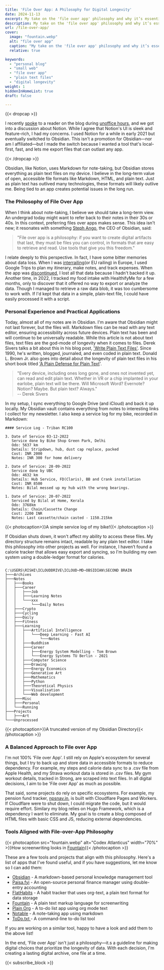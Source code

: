 ```yaml
---
title: 'File Over App: A Philosophy for Digital Longevity'
date: 2024-11-13
excerpt: My take on the 'file over app' philosophy and why it’s essential for keeping my data resilient and built to last.
description: My take on the 'file over app' philosophy and why it’s essential for keeping my data resilient and built to last.
url: /file-over-app/
cover:
  image: "fountain.webp"
  alt: "file over app"
  caption: "My take on the 'file over app' philosophy and why it’s essential for keeping my data resilient and built to last."
  relative: true

keywords:
  - "personal blog"
  - "small web"
  - "file over app"
  - "plain text files"
  - "digital longevity"
weight: 1
hiddenInHomeList: true
draft: false

---
```


{{< dropcap >}}


I recently [spoke](/meet/1) to a reader on the blog during [unoffice hours](/unoffice-hours), and we got into a discussion about Notion. While I agree that Notion's UI is sleek and feature-rich, I had my concerns. I used Notion for a while in early 2021 but eventually switched to Obsidian. This isn't a promotion for Obsidian—nor am I affiliated—but I made the switch because I wanted a tool that's local-first, fast, and lets me export files that can outlast any app.

{{< /dropcap >}}


Obsidian, like Notion, uses Markdown for note-taking, but Obsidian stores everything as plain text files on my device. I believe in the long-term value of open, accessible file formats like Markdown, HTML, and plain text. Just as plain text has outlived many technologies, these formats will likely outlive me. Being tied to an app creates potential issues in the long run.

### The Philosophy of File Over App

When I think about note-taking, I believe we should take a long-term view. An undergrad today might want to refer back to their notes in their 30s or 40s. In this context, preferring files over apps makes sense. This idea isn't new; it resonates with something [Steph Ango](https://stephango.com/file-over-app), the CEO of Obsidian, said:

>"File over app is a philosophy: if you want to create digital artifacts that last, they must be files you can control, in formats that are easy to retrieve and read. Use tools that give you this freedom."

I relate deeply to this perspective. In fact, I have some bitter memories about data loss. When I was [interrailing](https://en.wikipedia.org/wiki/Interrail)(or EU railing) in Europe, I used Google Trips to plan my itinerary, make notes, and track expenses. When the app was [discontinued](https://en.wikipedia.org/wiki/Google_Travel), I lost all that data because I hadn't backed it up. Another time, in 2022, I tracked my food intake with HealthifyMe for a few months, only to discover that it offered no way to export or analyze the data. Though I managed to retrieve a raw data blob, it was too cumbersome to work with. If I'd kept that data in a simple, plain-text file, I could have easily processed it with a script.

### Personal Experience and Practical Applications
Today, almost all of my notes are in Obsidian. I'm aware that Obsidian might not last forever, but the files will. Markdown files can be read with any text editor, ensuring accessibility across future devices. Plain text has been and will continue to be universally readable. While this article is not about text files, text files are the god-mode of longevity when it comes to files. Derek Sivers talks a bit about this in his blog post, ['Write Plain Text Files'](https://sive.rs/plaintext). Since 1990, he's written, blogged, journaled, and even coded in plain text. Donald L. Brown Jr. also goes into detail about the longevity of plain text files in his short book titled ['A Plain Defense for Plain Text](https://plaintext.bearblog.dev/a-plain-defense-for-plain-text/)'.

>"Every device, including ones long gone, and ones not invented yet, can read and edit plain text. Whether in VR or a chip implanted in your earlobe, plain text will be there. Will Microsoft Word? Evernote? Notion? Maybe. But plain text? Always."  
-- Derek Sivers


In my setup, I sync everything to Google Drive (and iCloud) and back it up locally. My Obsidian vault contains everything from notes to interesting links I collect for my newsletter. I also keep a service log for my bike, recorded in Markdown:



```
#### Service Log - Triban RC100

3. Date of Service 03-12-2022
   Service done by Bike Shop Green Park, Delhi
   Odo: 5637 km
   Details: Stripdown, hub, dust cap replace, packed
   Cost: INR 2000
   Notes: INR 300 for home delivery
   
2. Date of Service: 28-09-2022
   Service done by UBC
   Odo: 4632 km
   Details: Hub Service, FD(Claris), BB and Crank installation
   Cost: INR 8500
   Notes: Bilal messed up my hub with the wrong bearings.
   
1. Date of Service: 20-07-2022 
   Serviced by Bilal at Home, Kerala
   Odo: 3768km
   Details: Chain/Cassette Change
   Cost: 2200 INR
   Notes: Last cassette/chain casted - 1150.215km

```
{{< photocaption>}}A simple service log of my bike!{{< /photocaption >}}


If Obsidian shuts down, it won't affect my ability to access these files. My directory structure remains intact, readable by any plain text editor. I take this philosophy into other projects as well. For instance, I haven’t found a calorie tracker that allows easy export and syncing, so I'm building my own system using a double-ledger format for calories.




```

C:\USERS\RISHI\ICLOUDDRIVE\ICLOUD~MD~OBSIDIAN\SECOND BRAIN
├───Archives
├───Notes
│   ├───Books
│   ├───Career
│   │   ├───Job
│   │   ├───Learning Notes
│   │   └───xxx
│   │       └───Daily Notes
│   ├───Crypto
│   ├───Cycling
│   ├───Daily
│   ├───Fitness
│   ├───Learning
│   │   ├───Artificial Intelligence
│   │   │   └───Deep Learning - Fast AI
│   │   │       └───Notes
│   │   ├───Buddhism
│   │   ├───Career
│   │   │   ├───Energy System Modelling - Tom Brown
│   │   │   └───Energy Systems TU Berlin - 2021
│   │   ├───Computer Science
│   │   ├───Drawing
│   │   ├───Energy Economics
│   │   ├───Generative Art
│   │   ├───Mathematics
│   │   ├───Python
│   │   ├───Theoretical Physics
│   │   ├───Visualisation
│   │   └───Web development
│   ├───Misc
│   ├───Personal
│   └───Running
├───Projects
│   ├───Art
└───Unprocessed

```
{{< photocaption>}}A truncated version of my Obsidian Directory{{< /photocaption >}}


### A Balanced Approach to File over App
I'm not 100% 'File over App'. I still rely on Apple's ecosystem for several things, but I try to back up and store data in accessible formats to reduce dependency. For example, my steps and calorie data sync to a .csv file from Apple Health, and my Strava workout data is stored in .csv files. My gym workout details, tracked in Strong, are scraped into text files. In all digital decisions, I aim to be 'File over App' as much as possible.

That said, some projects do rely on specific ecosystems. For example, my pension fund tracker, [npsnav.in](https://npsnav.in), is built with Cloudflare Pages and Workers. If Cloudflare were to shut down, I could migrate the code, but it would require effort. Similary my blog relies on Hugo Framework, which is a dependency I want to eliminate. My goal is to create a blog composed of HTML files with basic CSS and JS, reducing external dependencies.

### Tools Aligned with File-over-App Philosophy

{{< photocaption src="fountain.webp" alt="Codex Atlanticus" width="70%" >}}How screenwriting looks in [Fountain](https://fountain.io/){{< /photocaption >}}


These are a few tools and projects that align with this philosophy. Here's a list of apps that I've found useful, and if you have suggestions, let me know so I can add them:

- [Obsidian](https://fountain.io/) - A markdown-based personal knowledge management tool
- [Paisa.fyi](https://paisa.fyi) - An open-source personal finance manager using double-entry accounting
- [FlatHabits](https://flathabits.com/) - A habit tracker that uses org-text, a plain text format for data storage
- [Fountain](https://fountain.io/) - A plain text markup language for screenwriting
- [Plain Org](https://plainorg.com/) - A to-do list app using org mode text
- [Notable](https://notable.app/) - A note-taking app using markdown
- [ToDo.txt ](http://todotxt.org/)- A command-line to-do list tool

If you are working on a similar tool, happy to have a look and add them to the above list!

In the end, 'File over App' isn't just a philosophy—it.s a guideline for making digital choices that prioritize the longevity of data. With each decision, I'm creating a lasting digital archive, one file at a time.



{{< subscribe_block >}}



